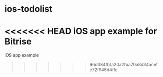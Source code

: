 # ios-todolist
<<<<<<< HEAD
iOS app example for Bitrise
=======
iOS app example
>>>>>>> 96d384fb1a20a2fba70a8d34acefe72f946d4ffe

